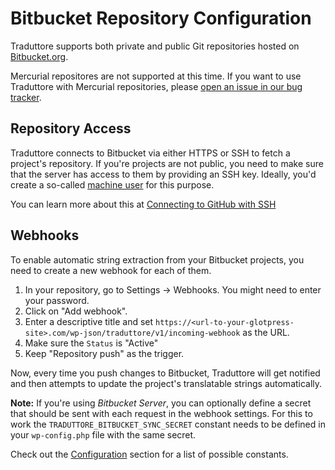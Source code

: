 #  Bitbucket Repository Configuration

Traduttore supports both private and public Git repositories hosted on [Bitbucket.org](https:/bitbucket.org).

Mercurial repositores are not supported at this time. If you want to use Traduttore with Mercurial repositories, please [open an issue in our bug tracker](https://github.com/wearerequired/traduttore/issues).

## Repository Access

Traduttore connects to Bitbucket via either HTTPS or SSH to fetch a project's repository. If you're projects are not public, you need to make sure that the server has access to them by providing an SSH key. Ideally, you'd create a so-called [machine user](https://developer.github.com/v3/guides/managing-deploy-keys/#machine-users) for this purpose.

You can learn more about this at [Connecting to GitHub with SSH](https://help.github.com/articles/connecting-to-github-with-ssh/)

## Webhooks

To enable automatic string extraction from your Bitbucket projects, you need to create a new webhook for each of them.

1. In your repository, go to Settings -> Webhooks. You might need to enter your password.
2. Click on "Add webhook".
3. Enter a descriptive title and set `https://<url-to-your-glotpress-site>.com/wp-json/traduttore/v1/incoming-webhook` as the URL.
5. Make sure the `Status` is "Active"
6. Keep "Repository push" as the trigger.

Now, every time you push changes to Bitbucket, Traduttore will get notified and then attempts to update the project's translatable strings automatically.

**Note:** If you're using *Bitbucket Server*, you can optionally define a secret that should be sent with each request in the webhook settings. For this to work the `TRADUTTORE_BITBUCKET_SYNC_SECRET` constant needs to be defined in your `wp-config.php` file with the same secret.

Check out the [Configuration](configuration.md) section for a list of possible constants.
